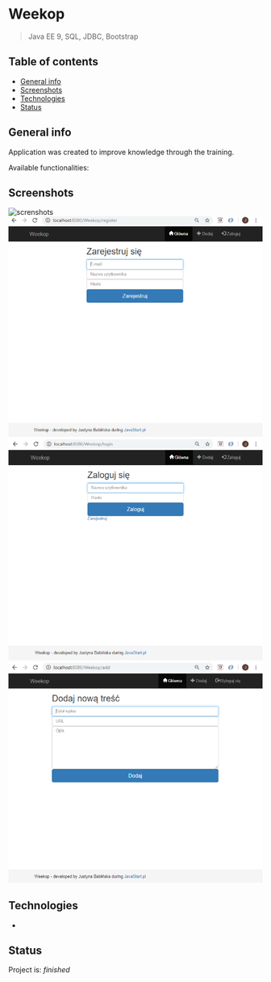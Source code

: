 # Weekop
> Java EE 9, SQL, JDBC, Bootstrap

## Table of contents
* [General info](#general-info)
* [Screenshots](#screenshots)
* [Technologies](#technologies)
* [Status](#status)

## General info
Application was created to improve knowledge through the training.

Available functionalities:


## Screenshots
![screnshots](./Homek.png)
![screnshots](./Register.png)
![screnshots](./Login.png)
![screnshots](./Add.png)

## Technologies
* 

## Status
Project is: _finished_
